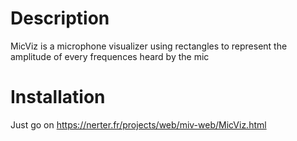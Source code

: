 # Description
MicViz is a microphone visualizer using rectangles to represent the amplitude of every frequences heard by the mic

# Installation
Just go on https://nerter.fr/projects/web/miv-web/MicViz.html


